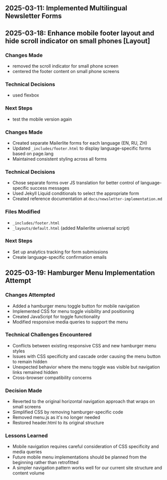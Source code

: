## 2025-03-11: Implemented Multilingual Newsletter Forms

## 2025-03-18: Enhance mobile footer layout and hide scroll indicator on small phones [Layout]

### Changes Made
- removed the scroll indicator for small phone screen
- centered the footer content on small phone screens

### Technical Decisions
- used flexbox

### Next Steps
- test the mobile version again

### Changes Made
- Created separate Mailerlite forms for each language (EN, RU, ZH)
- Updated `_includes/footer.html` to display language-specific forms based on page.lang
- Maintained consistent styling across all forms

### Technical Decisions
- Chose separate forms over JS translation for better control of language-specific success messages
- Used Jekyll Liquid conditionals to select the appropriate form
- Created reference documentation at `docs/newsletter-implementation.md`

### Files Modified
- `_includes/footer.html`
- `_layouts/default.html` (added Mailerlite universal script)

### Next Steps
- Set up analytics tracking for form submissions
- Create language-specific confirmation emails


## 2025-03-19: Hamburger Menu Implementation Attempt

### Changes Attempted
- Added a hamburger menu toggle button for mobile navigation
- Implemented CSS for menu toggle visibility and positioning
- Created JavaScript for toggle functionality
- Modified responsive media queries to support the menu

### Technical Challenges Encountered
- Conflicts between existing responsive CSS and new hamburger menu styles
- Issues with CSS specificity and cascade order causing the menu button to remain hidden
- Unexpected behavior where the menu toggle was visible but navigation links remained hidden
- Cross-browser compatibility concerns

### Decision Made
- Reverted to the original horizontal navigation approach that wraps on small screens
- Simplified CSS by removing hamburger-specific code
- Removed menu.js as it's no longer needed
- Restored header.html to its original structure

### Lessons Learned
- Mobile navigation requires careful consideration of CSS specificity and media queries
- Future mobile menu implementations should be planned from the beginning rather than retrofitted
- A simpler navigation pattern works well for our current site structure and content volume
